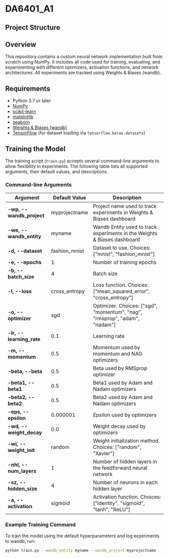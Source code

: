 # DA6401_A1

## Project Structure




## Overview

This repository contains a custom neural network implementation built from scratch using NumPy. It includes all code used for training, evaluating, and experimenting with different optimizers, activation functions, and network architectures. All experiments are tracked using Weights & Biases (wandb).

## Requirements

- Python 3.7 or later
- [NumPy](https://numpy.org/)
- [scikit-learn](https://scikit-learn.org/)
- [matplotlib](https://matplotlib.org/)
- [seaborn](https://seaborn.pydata.org/)
- [Weights & Biases (wandb)](https://wandb.ai/)
- [TensorFlow](https://www.tensorflow.org/) (for dataset loading via `tensorflow.keras.datasets`)



## Training the Model

The training script (`train.py`) accepts several command-line arguments to allow flexibility in experiments. The following table lists all supported arguments, their default values, and descriptions.

### Command-line Arguments

| Argument                 | Default Value    | Description                                                           |
|--------------------------|------------------|-----------------------------------------------------------------------|
| **-wp, --wandb_project** | myprojectname    | Project name used to track experiments in Weights & Biases dashboard  |
| **-we, --wandb_entity**  | myname           | Wandb Entity used to track experiments in the Weights & Biases dashboard |
| **-d, --dataset**        | fashion_mnist    | Dataset to use. Choices: ["mnist", "fashion_mnist"]                   |
| **-e, --epochs**         | 1                | Number of training epochs                                             |
| **-b, --batch_size**     | 4                | Batch size                                                            |
| **-l, --loss**           | cross_entropy    | Loss function. Choices: ["mean_squared_error", "cross_entropy"]         |
| **-o, --optimizer**      | sgd              | Optimizer. Choices: ["sgd", "momentum", "nag", "rmsprop", "adam", "nadam"] |
| **-lr, --learning_rate** | 0.1              | Learning rate                                                         |
| **-m, --momentum**       | 0.5              | Momentum used by momentum and NAG optimizers                          |
| **-beta, --beta**        | 0.5              | Beta used by RMSprop optimizer                                        |
| **-beta1, --beta1**      | 0.5              | Beta1 used by Adam and Nadam optimizers                               |
| **-beta2, --beta2**      | 0.5              | Beta2 used by Adam and Nadam optimizers                               |
| **-eps, --epsilon**      | 0.000001         | Epsilon used by optimizers                                             |
| **-wd, --weight_decay**  | 0.0              | Weight decay used by optimizers                                        |
| **-wi, --weight_init**   | random           | Weight initialization method. Choices: ["random", "Xavier"]            |
| **-nhl, --num_layers**   | 1                | Number of hidden layers in the feedforward neural network              |
| **-sz, --hidden_size**   | 4                | Number of neurons in each hidden layer                                 |
| **-a, --activation**     | sigmoid          | Activation function. Choices: ["identity", "sigmoid", "tanh", "ReLU"]    |

### Example Training Command

To train the model using the default hyperparameters and log experiments to wandb, run:

```bash
python train.py --wandb_entity myname --wandb_project myprojectname
